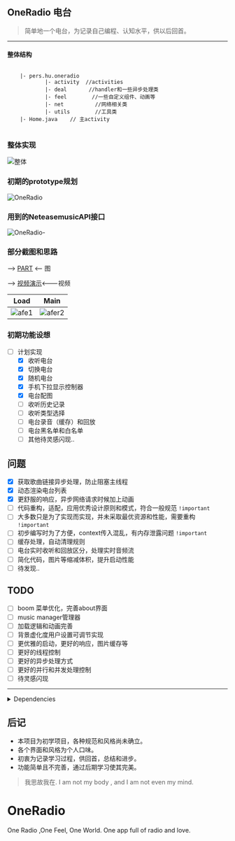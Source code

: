 
## OneRadio 电台
> 简单地一个电台，为记录自己编程、认知水平，供以后回首。
---
#### 整体结构

<pre>
<code class="java">
    |- pers.hu.oneradio
            |- activity  //activities
            |- deal       //handler和一些异步处理类
            |- feel        //一些自定义组件、动画等
            |- net          //网络相关类
            |- utils        //工具类
    |- Home.java    // 主activity
</code>
</pre>
### 整体实现

![整体](https://cdn.jsdelivr.net/gh/gentlemanhu/public-store/images/20200820143812.png)

### 初期的prototype规划

![OneRadio](https://cdn.jsdelivr.net/gh/gentlemanhu/public-store/images/20200820143902.png)

### 用到的NeteasemusicAPI接口

![OneRadio-](https://cdn.jsdelivr.net/gh/gentlemanhu/public-store/images/20200820143924.png)

### 部分截图和思路

—> [PART](https://github.com/GentlemanHu/OneRadio/blob/stable/PART.md) <— 图

—> [视频演示](https://streamja.com/5raGz)<---视频

|                             Load                             |                             Main                             |
| :----------------------------------------------------------: | :----------------------------------------------------------: |
| ![afe1](https://cdn.jsdelivr.net/gh/gentlemanhu/public-store/images/20200822174744.gif) | ![afer2](https://cdn.jsdelivr.net/gh/gentlemanhu/public-store/images/20200822174821.gif) |



### 初期功能设想

- [ ] 计划实现
  - [x] 收听电台
  - [x] 切换电台
  - [x] 随机电台
  - [x] 手机下拉显示控制器
  - [x] 电台配图
  - [ ] 收听历史记录
  - [ ] 收听类型选择
  - [ ] 电台录音（缓存）和回放
  - [ ] 电台黑名单和白名单
  - [ ] 其他待灵感闪现..

## 问题
- [x] 获取歌曲链接异步处理，防止阻塞主线程
- [x] 动态渲染电台列表
- [x] 更舒服的响应，异步网络请求时候加上动画
- [ ] 代码重构，适配，应用优秀设计原则和模式，符合一般规范 `!important`
- [ ] 大多数只是为了实现而实现，并未采取最优资源和性能，需要重构 `!important`
- [ ] 初步编写时为了方便，context传入混乱，有内存泄露问题 `!important`
- [ ] 缓存处理，自动清理规则
- [ ] 电台实时收听和回放区分，处理实时音频流
- [ ] 简化代码，图片等缩减体积，提升启动性能
- [ ] 待发现..

## TODO

- [ ] boom 菜单优化，完善about界面
- [ ] music manager管理器
- [ ] 加载逻辑和动画完善
- [ ] 背景虚化度用户设置可调节实现
- [ ] 更优雅的启动，更好的响应，图片缓存等
- [ ] 更好的线程控制
- [ ] 更好的异步处理方式
- [ ] 更好的并行和并发处理控制
- [ ] 待灵感闪现

---
<details>
<summary>Dependencies</summary>
implementation 'com.squareup.okhttp3:okhttp:4.7.2'
implementation fileTree(dir: 'libs', include: ['*.jar'])
implementation 'com.lzx:StarrySkyKt:2.4.2'
implementation 'com.github.florent37:materialviewpager:1.2.3'
implementation 'com.flaviofaria:kenburnsview:1.0.7'
implementation 'com.jpardogo.materialtabstrip:library:1.1.0'
implementation 'com.github.bumptech.glide:glide:4.0.0'
//RichPath
implementation 'com.github.tarek360.RichPath:animator:0.1.1'
//menu pop bom!
implementation 'com.nightonke:boommenu:2.1.1'
//slide image CardSlider   https://github.com/Ramotion/cardslider-android
implementation 'com.ramotion.cardslider:card-slider:0.3.1'
// image loader
implementation 'com.nostra13.universalimageloader:universal-image-loader:1.9.5'
// blur bg
implementation 'jp.wasabeef:blurry:3.0.0'
implementation 'com.gauravk.audiovisualizer:audiovisualizer:0.9.2'
// loading animation
implementation 'com.github.ybq:Android-SpinKit:1.4.0'
</details>

## 后记

- 本项目为初学项目，各种规范和风格尚未确立。
- 各个界面和风格为个人口味。
- 初衷为记录学习过程，供回首，总结和进步。
- 功能简单且不完善，通过后期学习使其完美。



> 我思故我在. I am not my body , and I am not even my mind.

# OneRadio

One Radio ,One Feel, One World.   One app full of radio and love.


